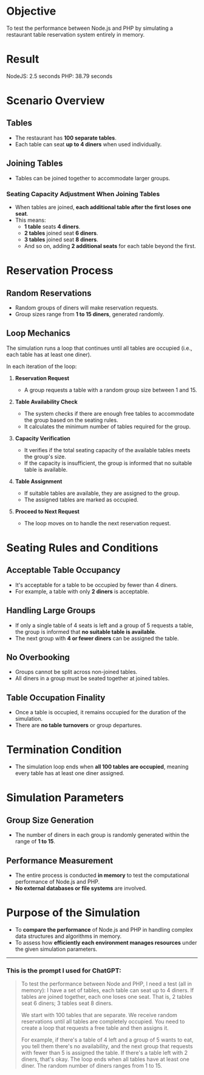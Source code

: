 # Objective

To test the performance between Node.js and PHP by simulating a restaurant table reservation system entirely in memory.

# Result
NodeJS: 2.5 seconds
PHP: 38.79 seconds

# Scenario Overview

## Tables

- The restaurant has **100 separate tables**.
- Each table can seat **up to 4 diners** when used individually.

## Joining Tables

- Tables can be joined together to accommodate larger groups.

### Seating Capacity Adjustment When Joining Tables

- When tables are joined, **each additional table after the first loses one seat**.
- This means:
  - **1 table** seats **4 diners**.
  - **2 tables** joined seat **6 diners**.
  - **3 tables** joined seat **8 diners**.
  - And so on, adding **2 additional seats** for each table beyond the first.

# Reservation Process

## Random Reservations

- Random groups of diners will make reservation requests.
- Group sizes range from **1 to 15 diners**, generated randomly.

## Loop Mechanics

The simulation runs a loop that continues until all tables are occupied (i.e., each table has at least one diner).

In each iteration of the loop:

1. **Reservation Request**
   - A group requests a table with a random group size between 1 and 15.

2. **Table Availability Check**
   - The system checks if there are enough free tables to accommodate the group based on the seating rules.
   - It calculates the minimum number of tables required for the group.

3. **Capacity Verification**
   - It verifies if the total seating capacity of the available tables meets the group's size.
   - If the capacity is insufficient, the group is informed that no suitable table is available.

4. **Table Assignment**
   - If suitable tables are available, they are assigned to the group.
   - The assigned tables are marked as occupied.

5. **Proceed to Next Request**
   - The loop moves on to handle the next reservation request.

# Seating Rules and Conditions

## Acceptable Table Occupancy

- It's acceptable for a table to be occupied by fewer than 4 diners.
- For example, a table with only **2 diners** is acceptable.

## Handling Large Groups

- If only a single table of 4 seats is left and a group of 5 requests a table, the group is informed that **no suitable table is available**.
- The next group with **4 or fewer diners** can be assigned the table.

## No Overbooking

- Groups cannot be split across non-joined tables.
- All diners in a group must be seated together at joined tables.

## Table Occupation Finality

- Once a table is occupied, it remains occupied for the duration of the simulation.
- There are **no table turnovers** or group departures.

# Termination Condition

- The simulation loop ends when **all 100 tables are occupied**, meaning every table has at least one diner assigned.

# Simulation Parameters

## Group Size Generation

- The number of diners in each group is randomly generated within the range of **1 to 15**.

## Performance Measurement

- The entire process is conducted **in memory** to test the computational performance of Node.js and PHP.
- **No external databases or file systems** are involved.

# Purpose of the Simulation

- To **compare the performance** of Node.js and PHP in handling complex data structures and algorithms in memory.
- To assess how **efficiently each environment manages resources** under the given simulation parameters.

---

### This is the prompt I used for ChatGPT:

> To test the performance between Node and PHP, I need a test (all in memory): I have a set of tables, each table can seat up to 4 diners. If tables are joined together, each one loses one seat. That is, 2 tables seat 6 diners; 3 tables seat 8 diners.
>
> We start with 100 tables that are separate. We receive random reservations until all tables are completely occupied. You need to create a loop that requests a free table and then assigns it.
>
> For example, if there's a table of 4 left and a group of 5 wants to eat, you tell them there's no availability, and the next group that requests with fewer than 5 is assigned the table. If there's a table left with 2 diners, that's okay. The loop ends when all tables have at least one diner. The random number of diners ranges from 1 to 15.
